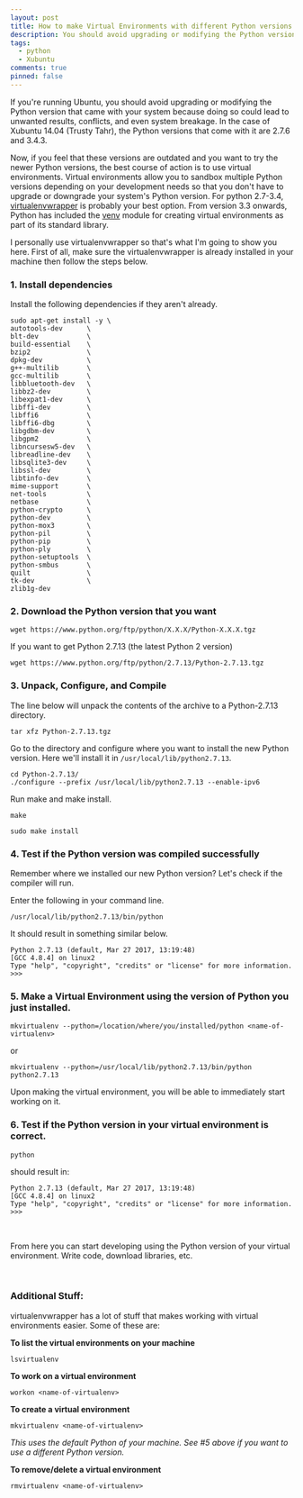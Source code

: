 ```yaml
---
layout: post
title: How to make Virtual Environments with different Python versions in Xubuntu
description: You should avoid upgrading or modifying the Python version that came with your system. This post will show you how you can make different virtual environments with different Python versions.
tags:
  - python
  - Xubuntu
comments: true
pinned: false
---
```


If you're running Ubuntu, you should avoid upgrading or modifying the Python version that came with your system because doing so could lead to unwanted results, conflicts, and even system breakage. In the case of Xubuntu 14.04 (Trusty Tahr), the Python versions that come with it are 2.7.6 and 3.4.3.

Now, if you feel that these versions are outdated and you want to try the newer Python versions, the best course of action is to use virtual environments. Virtual environments allow you to sandbox multiple Python versions depending on your development needs so that you don't have to upgrade or downgrade your system's Python version. For python 2.7-3.4, [virtualenvwrapper](https://virtualenvwrapper.readthedocs.io/en/latest/) is probably your best option. From version 3.3 onwards, Python has included the [venv](https://docs.python.org/3/library/venv.html) module for creating virtual environments as part of its standard library.

I personally use virtualenvwrapper so that's what I'm going to show you here. First of all, make sure the virtualenvwrapper is already installed in your machine then follow the steps below.


### 1. Install dependencies

Install the following dependencies if they aren't already.

```shell
sudo apt-get install -y \
autotools-dev      \
blt-dev            \
build-essential    \
bzip2              \
dpkg-dev           \
g++-multilib       \
gcc-multilib       \
libbluetooth-dev   \
libbz2-dev         \
libexpat1-dev      \
libffi-dev         \
libffi6            \
libffi6-dbg        \
libgdbm-dev        \
libgpm2            \
libncursesw5-dev   \
libreadline-dev    \
libsqlite3-dev     \
libssl-dev         \
libtinfo-dev       \
mime-support       \
net-tools          \
netbase            \
python-crypto      \
python-dev         \
python-mox3        \
python-pil         \
python-pip         \
python-ply         \
python-setuptools  \
python-smbus       \
quilt              \
tk-dev             \
zlib1g-dev
```

### 2. Download the Python version that you want

```shell
wget https://www.python.org/ftp/python/X.X.X/Python-X.X.X.tgz
```

If you want to get Python 2.7.13 (the latest Python 2 version)

```shell
wget https://www.python.org/ftp/python/2.7.13/Python-2.7.13.tgz
```

### 3. Unpack, Configure, and Compile

The line below will unpack the contents of the archive to a Python-2.7.13 directory.

```shell
tar xfz Python-2.7.13.tgz
```

Go to the directory and configure where you want to install the new Python version. Here we'll install it in ```/usr/local/lib/python2.7.13```.

```shell
cd Python-2.7.13/
./configure --prefix /usr/local/lib/python2.7.13 --enable-ipv6
```

Run make and make install.

```shell
make
```

```shell
sudo make install
```

### 4. Test if the Python version was compiled successfully

Remember where we installed our new Python version? Let's check if the compiler will run.

Enter the following in your command line.

```shell
/usr/local/lib/python2.7.13/bin/python
```

It should result in something similar below.

```shell
Python 2.7.13 (default, Mar 27 2017, 13:19:48)
[GCC 4.8.4] on linux2
Type "help", "copyright", "credits" or "license" for more information.
>>>
```

### 5. Make a Virtual Environment using the version of Python you just installed.

```shell
mkvirtualenv --python=/location/where/you/installed/python <name-of-virtualenv>
```

or

```shell
mkvirtualenv --python=/usr/local/lib/python2.7.13/bin/python python2.7.13
```

Upon making the virtual environment, you will be able to immediately start working on it.


### 6. Test if the Python version in your virtual environment is correct.

```shell
python
```

should result in:

```shell
Python 2.7.13 (default, Mar 27 2017, 13:19:48)
[GCC 4.8.4] on linux2
Type "help", "copyright", "credits" or "license" for more information.
>>>
```

<br>

From here you can start developing using the Python version of your virtual environment. Write code, download libraries, etc.

<br>

### Additional Stuff:
virtualenvwrapper has a lot of stuff that makes working with virtual environments easier. Some of these are:

**To list the virtual environments on your machine**
```shell
lsvirtualenv
```

**To work on a virtual environment**
```shell
workon <name-of-virtualenv>
```

**To create a virtual environment**
```shell
mkvirtualenv <name-of-virtualenv>
```
*This uses the default Python of your machine. See #5 above if you want to use a different Python version.*

**To remove/delete a virtual environment**
```shell
rmvirtualenv <name-of-virtualenv>
```

<br>
